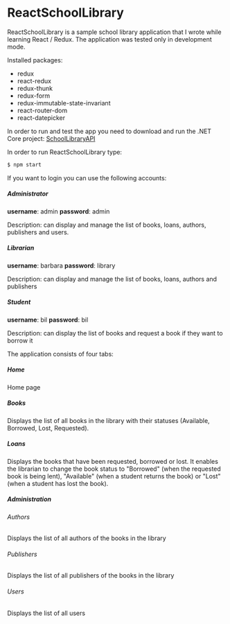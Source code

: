 # ReactSchoolLibrary

ReactSchoolLibrary is a sample school library application that I wrote while learning React / Redux. The application was tested only in development mode.

Installed packages:
- redux
- react-redux
- redux-thunk
- redux-form
- redux-immutable-state-invariant
- react-router-dom
- react-datepicker

In order to run and test the app you need to download and run the .NET Core project: [SchoolLibraryAPI](https://github.com/perestaj/SchoolLibraryAPI)
    
In order to run ReactSchoolLibrary type: 
```sh
$ npm start
```
 
If you want to login you can use the following accounts:
##### Administrator

**username**: admin
**password**: admin

Description: can display and manage the list of books, loans, authors, publishers and users.


##### Librarian

**username**: barbara
**password**: library

Description: can display and manage the list of books, loans, authors and publishers

##### Student

**username**: bil
**password**: bil

Description: can display the list of books and request a book if they want to borrow it


The application consists of four tabs:

##### Home
Home page

##### Books
Displays the list of all books in the library with their statuses (Available, Borrowed, Lost, Requested).

##### Loans
Displays the books that have been requested, borrowed or lost. It enables the librarian to change the book status to "Borrowed" (when the requested book is being lent), "Available" (when a student returns the book) or "Lost" (when a student has lost the book).  

##### Administration
###### Authors
Displays the list of all authors of the books in the library

###### Publishers
Displays the list of all publishers of the books in the library

###### Users
Displays the list of all users
